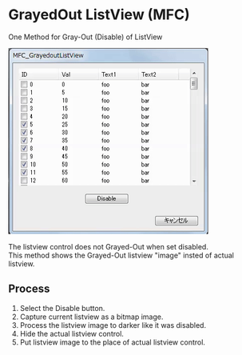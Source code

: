 # GrayedOut ListView (MFC)

One Method for Gray-Out (Disable) of ListView

![README_VIDEO](./README_VIDEO.gif)

The listview control does not Grayed-Out when set disabled.       
This method shows the Grayed-Out listview "image" insted of actual listview.


## Process
1. Select the Disable button.
2. Capture current listview as a bitmap image.
3. Process the listview image to darker like it was disabled.
4. Hide the actual listview control.
5. Put listview image to the place of actual listview control.